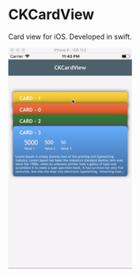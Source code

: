 # CKCardView
Card view for iOS. Developed in swift.

<img src="https://github.com/Akhil-Ck/CKCardView/blob/master/CardView/CardViewGif.gif" width="250" height="445">
